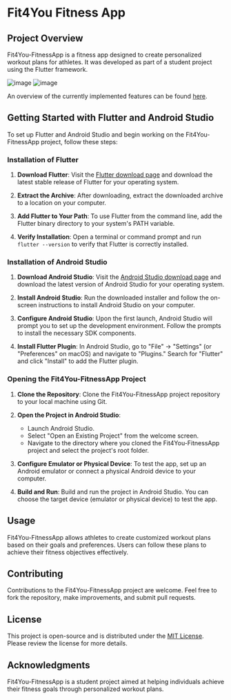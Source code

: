 # Fit4You Fitness App

## Project Overview
Fit4You-FitnessApp is a fitness app designed to create personalized workout plans for athletes. It was developed as part of a student project using the Flutter framework.

![image](https://github.com/TorbenStriegel/Fit4You-FitnessApp/assets/29056807/cd59a3b6-dd19-42ff-8a3f-1f4c9ab4644e)
![image](https://github.com/TorbenStriegel/Fit4You-FitnessApp/assets/29056807/1cbcc1f8-69bf-40f5-8719-496d1225fdc8)

An overview of the currently implemented features can be found [here](https://github.com/TorbenStriegel/Fit4You-FitnessApp/files/12642982/Implemented.features.pdf).

## Getting Started with Flutter and Android Studio
To set up Flutter and Android Studio and begin working on the Fit4You-FitnessApp project, follow these steps:

### Installation of Flutter

1. **Download Flutter**: Visit the [Flutter download page](https://flutter.dev/docs/get-started/install) and download the latest stable release of Flutter for your operating system.

2. **Extract the Archive**: After downloading, extract the downloaded archive to a location on your computer.

3. **Add Flutter to Your Path**: To use Flutter from the command line, add the Flutter binary directory to your system's PATH variable.

4. **Verify Installation**: Open a terminal or command prompt and run `flutter --version` to verify that Flutter is correctly installed.

### Installation of Android Studio

1. **Download Android Studio**: Visit the [Android Studio download page](https://developer.android.com/studio) and download the latest version of Android Studio for your operating system.

2. **Install Android Studio**: Run the downloaded installer and follow the on-screen instructions to install Android Studio on your computer.

3. **Configure Android Studio**: Upon the first launch, Android Studio will prompt you to set up the development environment. Follow the prompts to install the necessary SDK components.

4. **Install Flutter Plugin**: In Android Studio, go to "File" -> "Settings" (or "Preferences" on macOS) and navigate to "Plugins." Search for "Flutter" and click "Install" to add the Flutter plugin.

### Opening the Fit4You-FitnessApp Project

1. **Clone the Repository**: Clone the Fit4You-FitnessApp project repository to your local machine using Git.

2. **Open the Project in Android Studio**:
   - Launch Android Studio.
   - Select "Open an Existing Project" from the welcome screen.
   - Navigate to the directory where you cloned the Fit4You-FitnessApp project and select the project's root folder.

3. **Configure Emulator or Physical Device**: To test the app, set up an Android emulator or connect a physical Android device to your computer.

4. **Build and Run**: Build and run the project in Android Studio. You can choose the target device (emulator or physical device) to test the app.

## Usage
Fit4You-FitnessApp allows athletes to create customized workout plans based on their goals and preferences. Users can follow these plans to achieve their fitness objectives effectively.

## Contributing
Contributions to the Fit4You-FitnessApp project are welcome. Feel free to fork the repository, make improvements, and submit pull requests.

## License
This project is open-source and is distributed under the [MIT License](LICENSE). Please review the license for more details.

## Acknowledgments
Fit4You-FitnessApp is a student project aimed at helping individuals achieve their fitness goals through personalized workout plans.
